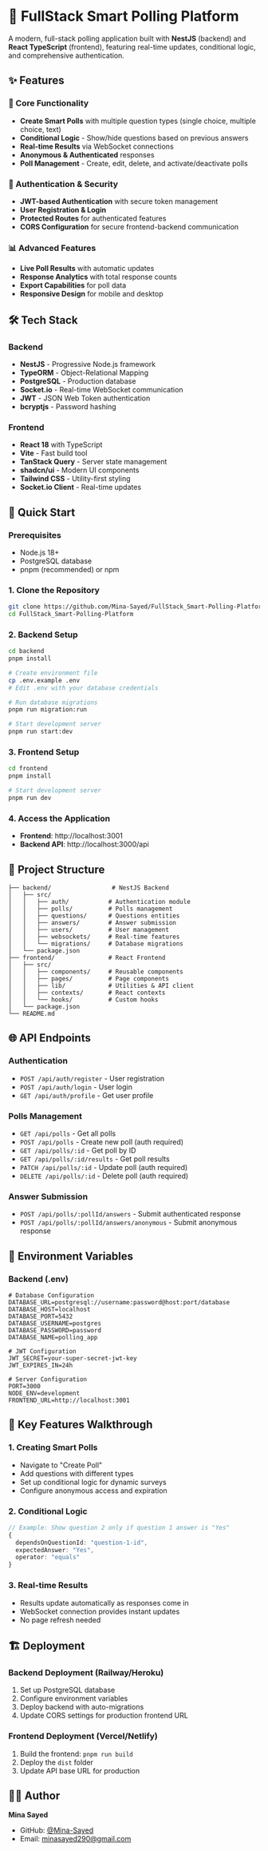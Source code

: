 # 🚀 FullStack Smart Polling Platform

A modern, full-stack polling application built with **NestJS** (backend) and **React TypeScript** (frontend), featuring real-time updates, conditional logic, and comprehensive authentication.

## ✨ Features

### 🎯 Core Functionality
- **Create Smart Polls** with multiple question types (single choice, multiple choice, text)
- **Conditional Logic** - Show/hide questions based on previous answers
- **Real-time Results** via WebSocket connections
- **Anonymous & Authenticated** responses
- **Poll Management** - Create, edit, delete, and activate/deactivate polls

### 🔐 Authentication & Security
- **JWT-based Authentication** with secure token management
- **User Registration & Login**
- **Protected Routes** for authenticated features
- **CORS Configuration** for secure frontend-backend communication

### 📊 Advanced Features
- **Live Poll Results** with automatic updates
- **Response Analytics** with total response counts
- **Export Capabilities** for poll data
- **Responsive Design** for mobile and desktop

## 🛠 Tech Stack

### Backend
- **NestJS** - Progressive Node.js framework
- **TypeORM** - Object-Relational Mapping
- **PostgreSQL** - Production database
- **Socket.io** - Real-time WebSocket communication
- **JWT** - JSON Web Token authentication
- **bcryptjs** - Password hashing

### Frontend
- **React 18** with TypeScript
- **Vite** - Fast build tool
- **TanStack Query** - Server state management
- **shadcn/ui** - Modern UI components
- **Tailwind CSS** - Utility-first styling
- **Socket.io Client** - Real-time updates

## 🚀 Quick Start

### Prerequisites
- Node.js 18+ 
- PostgreSQL database
- pnpm (recommended) or npm

### 1. Clone the Repository
```bash
git clone https://github.com/Mina-Sayed/FullStack_Smart-Polling-Platform.git
cd FullStack_Smart-Polling-Platform
```

### 2. Backend Setup
```bash
cd backend
pnpm install

# Create environment file
cp .env.example .env
# Edit .env with your database credentials

# Run database migrations
pnpm run migration:run

# Start development server
pnpm run start:dev
```

### 3. Frontend Setup
```bash
cd frontend
pnpm install

# Start development server
pnpm run dev
```

### 4. Access the Application
- **Frontend**: http://localhost:3001
- **Backend API**: http://localhost:3000/api

## 📁 Project Structure

```
├── backend/                 # NestJS Backend
│   ├── src/
│   │   ├── auth/           # Authentication module
│   │   ├── polls/          # Polls management
│   │   ├── questions/      # Questions entities
│   │   ├── answers/        # Answer submission
│   │   ├── users/          # User management
│   │   ├── websockets/     # Real-time features
│   │   └── migrations/     # Database migrations
│   └── package.json
├── frontend/               # React Frontend
│   ├── src/
│   │   ├── components/     # Reusable components
│   │   ├── pages/          # Page components
│   │   ├── lib/            # Utilities & API client
│   │   ├── contexts/       # React contexts
│   │   └── hooks/          # Custom hooks
│   └── package.json
└── README.md
```

## 🌐 API Endpoints

### Authentication
- `POST /api/auth/register` - User registration
- `POST /api/auth/login` - User login
- `GET /api/auth/profile` - Get user profile

### Polls Management
- `GET /api/polls` - Get all polls
- `POST /api/polls` - Create new poll (auth required)
- `GET /api/polls/:id` - Get poll by ID
- `GET /api/polls/:id/results` - Get poll results
- `PATCH /api/polls/:id` - Update poll (auth required)
- `DELETE /api/polls/:id` - Delete poll (auth required)

### Answer Submission
- `POST /api/polls/:pollId/answers` - Submit authenticated response
- `POST /api/polls/:pollId/answers/anonymous` - Submit anonymous response

## 🔧 Environment Variables

### Backend (.env)
```env
# Database Configuration
DATABASE_URL=postgresql://username:password@host:port/database
DATABASE_HOST=localhost
DATABASE_PORT=5432
DATABASE_USERNAME=postgres
DATABASE_PASSWORD=password
DATABASE_NAME=polling_app

# JWT Configuration
JWT_SECRET=your-super-secret-jwt-key
JWT_EXPIRES_IN=24h

# Server Configuration
PORT=3000
NODE_ENV=development
FRONTEND_URL=http://localhost:3001
```

## 🎯 Key Features Walkthrough

### 1. Creating Smart Polls
- Navigate to "Create Poll"
- Add questions with different types
- Set up conditional logic for dynamic surveys
- Configure anonymous access and expiration

### 2. Conditional Logic
```typescript
// Example: Show question 2 only if question 1 answer is "Yes"
{
  dependsOnQuestionId: "question-1-id",
  expectedAnswer: "Yes",
  operator: "equals"
}
```

### 3. Real-time Results
- Results update automatically as responses come in
- WebSocket connection provides instant updates
- No page refresh needed

## 🏗 Deployment

### Backend Deployment (Railway/Heroku)
1. Set up PostgreSQL database
2. Configure environment variables
3. Deploy backend with auto-migrations
4. Update CORS settings for production frontend URL

### Frontend Deployment (Vercel/Netlify)
1. Build the frontend: `pnpm run build`
2. Deploy the `dist` folder
3. Update API base URL for production

## 👨‍💻 Author

**Mina Sayed**
- GitHub: [@Mina-Sayed](https://github.com/Mina-Sayed)
- Email: minasayed290@gmail.com
